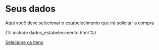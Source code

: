 # Seus dados

Aqui você deve selecionar o estabelecimento que irá solicitar a compra

{% include dados_estabelecimento.html %}

[Selecione os itens](itens/index.md)
